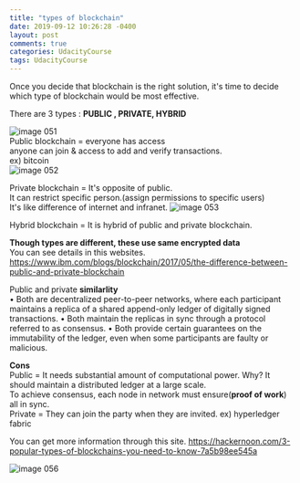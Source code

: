 ```yaml
---
title: "types of blockchain"
date: 2019-09-12 10:26:28 -0400
layout: post
comments: true
categories: UdacityCourse
tags: UdacityCourse
---
```


Once you decide that blockchain is the right solution, it's time to decide which type of blockchain would be most effective.

There are 3 types : **PUBLIC , PRIVATE, HYBRID**

![image 051](https://user-images.githubusercontent.com/31816456/45427522-0b174400-b6da-11e8-9517-f792912e6765.png)  
Public blockchain = everyone has access  
                   anyone can join & access to add and verify transactions.  
                   ex) bitcoin  
![image 052](https://user-images.githubusercontent.com/31816456/45427876-f7b8a880-b6da-11e8-9b35-a14118041404.png)
                   
Private blockchain = It's opposite of public.  
                   It can restrict specific person.(assign permissions to specific users)  
                    It's like difference of internet and infranet.
![image 053](https://user-images.githubusercontent.com/31816456/45427895-01daa700-b6db-11e8-817f-5b8bc6f6d03b.png)
             
Hybrid blockchain = It is hybrid of public and private blockchain.

**Though types are different, these use same encrypted data**  
You can see details in this websites. https://www.ibm.com/blogs/blockchain/2017/05/the-difference-between-public-and-private-blockchain

Public and private **similarlity**  
•	Both are decentralized peer-to-peer networks, where each participant maintains a replica of a shared append-only ledger of digitally signed transactions.
•	Both maintain the replicas in sync through a protocol referred to as consensus.
•	Both provide certain guarantees on the immutability of the ledger, even when some participants are faulty or malicious.

**Cons**  
Public = It needs substantial amount of computational power. Why? It should maintain a distributed ledger at a large scale.  
To achieve consensus, each node in network must ensure(**proof of work**) all in sync.  
Private = They can join the party when they are invited. ex) hyperledger fabric  

You can get more information through this site. https://hackernoon.com/3-popular-types-of-blockchains-you-need-to-know-7a5b98ee545a  

![image 056](https://user-images.githubusercontent.com/31816456/45428283-dd32ff00-b6db-11e8-8759-708c4ef0e567.png)

